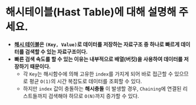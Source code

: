 # 해시테이블(Hast Table)에 대해 설명해 주세요.

- **[해시 테이블](https://github.com/genesis12345678/TIL/blob/main/dataStructure/linear/hash/hash.md#%ED%95%B4%EC%8B%9Chash)은 `(Key, Value)`로 데이터를 저장하는 자료구조 중 하나로 빠르게 데이터를 검색할 수 있는 자료구조이다.**
- **빠른 검색 속도를 할 수 있는 이유는 내부적으로 배열(버킷)을 사용하여 데이터를 저장하기 때문이다.**
  - 각 `Key`는 해시함수에 의해 고유한 `index`를 가지게 되어 바로 접근할 수 있으므로 평균 `O(1)`의 시간 복잡도로 데이터를 조회할 수 있다.
  - 하지만 `index` 값이 충돌하는 **해시충돌** 이 발생할 경우, `Chaining`에 연결된 리스트들까지 검색해야 하므로 `O(N)`까지 증가할 수 있다.